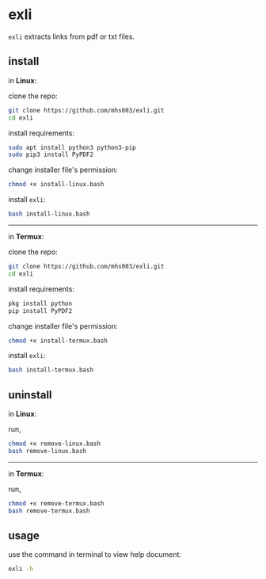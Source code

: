 exli
====
`exli` extracts links from pdf or txt files.

## install

in **Linux**:

clone the repo:
```bash
git clone https://github.com/mhs003/exli.git
cd exli 
```

install requirements:
```bash
sudo apt install python3 python3-pip
sudo pip3 install PyPDF2
```

change installer file's permission:
```bash
chmod +x install-linux.bash
```

install `exli`:
```bash
bash install-linux.bash
```

---

in **Termux**:

clone the repo:
```bash
git clone https://github.com/mhs003/exli.git
cd exli 
```

install requirements:
```bash
pkg install python
pip install PyPDF2
```

change installer file's permission:
```bash
chmod +x install-termux.bash
```

install `exli`:
```bash
bash install-termux.bash
```


## uninstall

in **Linux**:

run,
```bash
chmod +x remove-linux.bash
bash remove-linux.bash
```

---

in **Termux**:

run,
```bash
chmod +x remove-termux.bash
bash remove-termux.bash
```

## usage

use the command in terminal to view help document:
```bash
exli -h
```